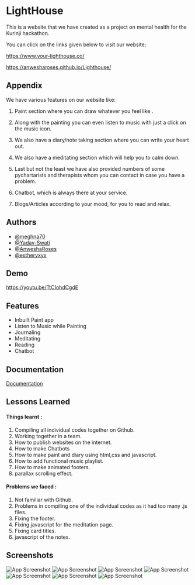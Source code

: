 
# LightHouse 

This is a website that we have created as a project on mental health for the Kurinji hackathon.

You can click on the links given below to visit our website:

https://www.your-lighthouse.co/

https://anwesharoses.github.io/Lighthouse/


## Appendix

We have various features on our website like:

1.  Paint section where you can draw whatever you feel like .

2.  Along with the painting you can even listen to music with just a click on the music icon.

3.  We also have a diary/note taking section where you can write your heart out.

4.  We also have a meditating section which will help you to calm down.

5.  Last but not the least we have also provided numbers of some pychartarists and therapists whom you can contact in case you have a problem.

6.  Chatbot,  which is always there at your service.

7.  Blogs/Articles according to your mood, for you to read and relax.


## Authors

- [@meghna70](https://github.com/meghna70)
- [@Yadav-Swati](https://github.com/Yadav-Swati)
- [@AnweshaRoses](https://github.com/AnweshaRoses)
- [@estheryxyx](https://github.com/estheryxyx)

## Demo

https://youtu.be/TtCIohdCgdE

## Features

- Inbuilt Paint app
- Listen to Music while Painting
- Journaling
- Meditating
- Reading
- Chatbot



## Documentation

[Documentation](https://docs.google.com/document/d/1FKeCQtZdWHpIuR8HY_g5RMFanNdZ1QTGgD9ocASva1k/edit?usp=sharing)


## Lessons Learned

#### Things learnt :

1. Compiling all individual codes together on Github.
2. Working together in a team.
3. How to publish websites on the internet.
4. How to make Chatbots
5. How to make paint and diary using html,css and javascript.
6. How to add functional music playlist. 
7. How to make animated footers.
8. parallax scrolling effect.


#### Problems we faced :

1. Not familiar with Github.
2. Problems in compiling one of the individual codes as it had too many .js files.
3. Fixing the footer.
4. Fixing javascript for the meditation page.
5. Fixing card titles.
6. javascript of the notes.










## Screenshots

![App Screenshot](https://media.discordapp.net/attachments/939762832721985559/942392149750710272/unknown.png)
![App Screenshot](https://media.discordapp.net/attachments/939762832721985559/942392218994499634/unknown.png)
![App Screenshot](https://media.discordapp.net/attachments/939762832721985559/942391548438511636/unknown.png)
![App Screenshot](https://media.discordapp.net/attachments/939762832721985559/942391479127666788/unknown.png?width=1862&height=900)
![App Screenshot](https://media.discordapp.net/attachments/939762832721985559/942391795994726440/unknown.png)
![App Screenshot](https://media.discordapp.net/attachments/939762832721985559/942391993747783710/unknown.png)
![App Screenshot](https://media.discordapp.net/attachments/939762832721985559/942393358985359400/unknown.png)
